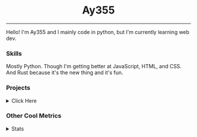 <h1 align="center"><b>Ay355</b></h1>

---

Hello! I'm Ay355 and I mainly code in python, but I'm currently learning web dev.


### Skills

Mostly Python. Though I'm getting better at JavaScript, HTML, and CSS. And Rust because it's the new thing and it's fun.


### Projects

<details>
 <summary>Click Here</summary>
<br>

 This is probably out of date

[Standle](https://discord.com/oauth2/authorize?client_id=810345494223781899&scope=bot&permissions=8)
 - A multipurpose discord bot for your discord server. Has useful and fun commands for you to mess around with. Made with [discord.py](https://www.github.com/Rapptz/discord.py).

[RoboAy355](https://github.com/Ay-355/RoboAy355)
 - A personal discord bot that I use for random things.

[Asyncdictionary](https://github.com/Ay-355/asyncdictionary)
 - An async wrapper for the freedictionaryAPI. See the README for more info.

 
That's pretty much it, other stuff is closed-source.
 
</details>


### Other Cool Metrics


<details>
<summary>Stats</summary>
<br>
 
<a href="https://github.com/Ay-355">
 <img align="center" src="https://github-readme-stats.vercel.app/api?username=Ay-355&theme=tokyonight&show_icons=true&count_private=true&hide_border=true" />
</a><a href="https://github.com/Ay-355">
  <img align="center" src="https://github-readme-stats.vercel.app/api/top-langs/?username=Ay-355&hide=toml,yaml,cmake&layout=compact&langs_count=8&theme=tokyonight&hide_border=true" />
</a>

 
&nbsp; <!-- Space character to put some space between the different stat types. -->

 
<!--START_SECTION:waka-->
**🐱 My GitHub Data** 

> 🏆 586 Contributions in the Year 2021
 > 
> 📦 1.5 kB Used in GitHub's Storage 
 > 
> 🚫 Not Opted to Hire
 > 
> 📜 13 Public Repositories 
 > 
> 🔑 3 Private Repositories  
 > 
**I'm an Early 🐤** 

```text
🌞 Morning    16 commits     █░░░░░░░░░░░░░░░░░░░░░░░░   5.76% 
🌆 Daytime    123 commits    ███████████░░░░░░░░░░░░░░   44.24% 
🌃 Evening    132 commits    ███████████░░░░░░░░░░░░░░   47.48% 
🌙 Night      7 commits      ░░░░░░░░░░░░░░░░░░░░░░░░░   2.52%

```
📅 **I'm Most Productive on Monday** 

```text
Monday       52 commits     ████░░░░░░░░░░░░░░░░░░░░░   18.71% 
Tuesday      31 commits     ██░░░░░░░░░░░░░░░░░░░░░░░   11.15% 
Wednesday    26 commits     ██░░░░░░░░░░░░░░░░░░░░░░░   9.35% 
Thursday     43 commits     ███░░░░░░░░░░░░░░░░░░░░░░   15.47% 
Friday       46 commits     ████░░░░░░░░░░░░░░░░░░░░░   16.55% 
Saturday     47 commits     ████░░░░░░░░░░░░░░░░░░░░░   16.91% 
Sunday       33 commits     ███░░░░░░░░░░░░░░░░░░░░░░   11.87%

```


📊 **This Week I Spent My Time On** 

```text
💬 Programming Languages: 
JSON                     38 mins             ████░░░░░░░░░░░░░░░░░░░░░   18.54% 
Rust                     36 mins             ████░░░░░░░░░░░░░░░░░░░░░   17.99% 
PowerShell               31 mins             ████░░░░░░░░░░░░░░░░░░░░░   15.58% 
Lua                      27 mins             ███░░░░░░░░░░░░░░░░░░░░░░   13.18% 
Text                     25 mins             ███░░░░░░░░░░░░░░░░░░░░░░   12.51%

🔥 Editors: 
Neovim                   2 hrs 38 mins       ███████████████████░░░░░░   77.27% 
Notepad++                46 mins             █████░░░░░░░░░░░░░░░░░░░░   22.43% 
VS Code                  0 secs              ░░░░░░░░░░░░░░░░░░░░░░░░░   0.3%

🐱‍💻 Projects: 
Unknown Project          1 hr 39 mins        ████████████░░░░░░░░░░░░░   48.72% 
haste-cli                38 mins             ████░░░░░░░░░░░░░░░░░░░░░   18.73% 
nvim                     27 mins             ███░░░░░░░░░░░░░░░░░░░░░░   13.18% 
nvchad.github.io         22 mins             ██░░░░░░░░░░░░░░░░░░░░░░░   10.91% 
awestar                  13 mins             █░░░░░░░░░░░░░░░░░░░░░░░░   6.71%

💻 Operating System: 
Windows                  3 hrs 25 mins       █████████████████████████   100.0%

```

**I Mostly Code in Python** 

```text
Python                   6 repos             ████████████████░░░░░░░░░   66.67% 
HTML                     1 repo              ██░░░░░░░░░░░░░░░░░░░░░░░   11.11% 
C++                      1 repo              ██░░░░░░░░░░░░░░░░░░░░░░░   11.11% 
Rust                     1 repo              ██░░░░░░░░░░░░░░░░░░░░░░░   11.11%

```



 Last Updated on 15/11/2021
<!--END_SECTION:waka-->
</details>
